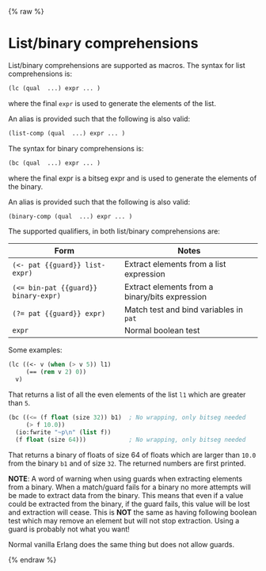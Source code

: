 {% raw %}
# List/binary comprehensions

List/binary comprehensions are supported as macros. The syntax for
list comprehensions is:

```lisp
(lc (qual  ...) expr ... )
```

where the final ``expr`` is used to generate the elements of the list.

An alias is provided such that the following is also valid:

```lisp
(list-comp (qual  ...) expr ... )
```

The syntax for binary comprehensions is:

```lisp
(bc (qual  ...) expr ... )
```

where the final expr is a bitseg expr and is used to generate the
elements of the binary.

An alias is provided such that the following is also valid:

```lisp
(binary-comp (qual  ...) expr ... )
```

The supported qualifiers, in both list/binary comprehensions are:

| Form | Notes |
| -- | -- |
| ``(<- pat {{guard}} list-expr)`` | Extract elements from a list expression |
| ``(<= bin-pat {{guard}} binary-expr)`` | Extract elements from a binary/bits expression|
| ``(?= pat {{guard}} expr)`` | Match test and bind variables in ``pat`` |
| ``expr`` | Normal boolean test |

Some examples:

```lisp
(lc ((<- v (when (> v 5)) l1)
     (== (rem v 2) 0))
  v)
```

That returns a list of all the even elements of the list ``l1`` which are
greater than ``5``.

```lisp
(bc ((<= (f float (size 32)) b1)  ; No wrapping, only bitseg needed
     (> f 10.0))
  (io:fwrite "~p\n" (list f))
  (f float (size 64)))            ; No wrapping, only bitseg needed
```

That returns a binary of floats of size 64 of floats which are larger than
``10.0`` from the binary ``b1`` and of size ``32``. The returned numbers 
are first printed.

**NOTE**: A word of warning when using guards when extracting elements 
from a binary.  When a match/guard fails for a binary no more attempts 
will be made to extract data from the binary. This means that even if a
value could be extracted from the binary, if the guard fails, this value
will be lost and extraction will cease. This is **NOT** the same as
having following boolean test which may remove an element but will not
stop extraction. Using a guard is probably not what you want!

Normal vanilla Erlang does the same thing but does not allow guards.


{% endraw %}
